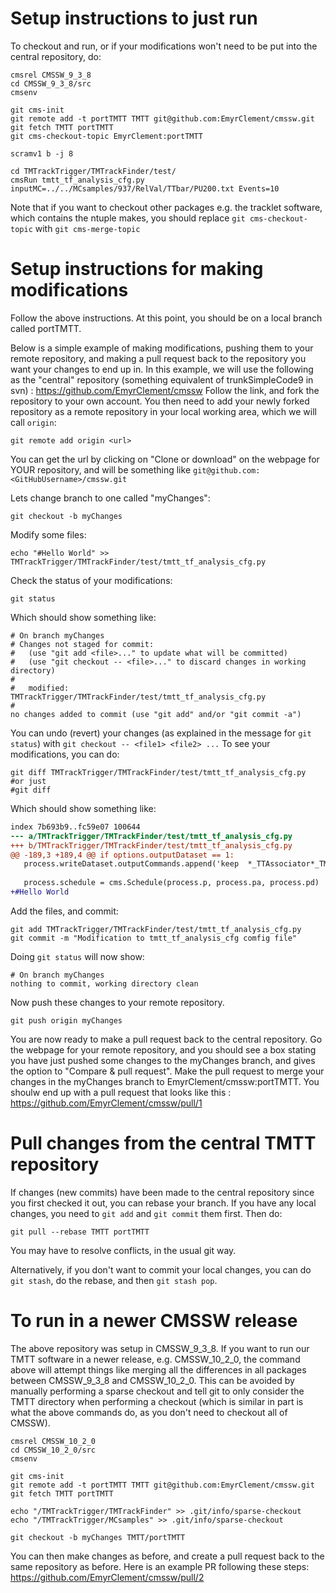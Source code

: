# Setup instructions to just run

To checkout and run, or if your modifications won't need to be put into the central repository, do:

```
cmsrel CMSSW_9_3_8
cd CMSSW_9_3_8/src
cmsenv

git cms-init
git remote add -t portTMTT TMTT git@github.com:EmyrClement/cmssw.git
git fetch TMTT portTMTT
git cms-checkout-topic EmyrClement:portTMTT

scramv1 b -j 8

cd TMTrackTrigger/TMTrackFinder/test/
cmsRun tmtt_tf_analysis_cfg.py inputMC=../../MCsamples/937/RelVal/TTbar/PU200.txt Events=10
```

Note that if you want to checkout other packages e.g. the tracklet software, which contains the ntuple makes, you should replace ```git cms-checkout-topic``` with ```git cms-merge-topic```

# Setup instructions for making modifications

Follow the above instructions.  At this point, you should be on a local branch called portTMTT.

Below is a simple example of making modifications, pushing them to your remote repository, and making a pull request back to the repository you want your changes to end up in.  In this example, we will use the following as the "central" repository (something equivalent of trunkSimpleCode9 in svn) : https://github.com/EmyrClement/cmssw  Follow the link, and fork the repository to your own account.  You then need to add your newly forked repository as a remote repository in your local working area, which we will call ```origin```:
```
git remote add origin <url>
```
You can get the url by clicking on "Clone or download" on the webpage for YOUR repository, and will be something like ```git@github.com:<GitHubUsername>/cmssw.git```

Lets change branch to one called "myChanges":
```
git checkout -b myChanges
```
Modify some files:
```
echo "#Hello World" >> TMTrackTrigger/TMTrackFinder/test/tmtt_tf_analysis_cfg.py
```
Check the status of your modifications:
```
git status
```
Which should show something like:
```
# On branch myChanges
# Changes not staged for commit:
#   (use "git add <file>..." to update what will be committed)
#   (use "git checkout -- <file>..." to discard changes in working directory)
#
#	modified:   TMTrackTrigger/TMTrackFinder/test/tmtt_tf_analysis_cfg.py
#
no changes added to commit (use "git add" and/or "git commit -a")
```
You can undo (revert) your changes (as explained in the message for ```git status```) with ```git checkout -- <file1> <file2> ...```
To see your modifications, you can do:
```
git diff TMTrackTrigger/TMTrackFinder/test/tmtt_tf_analysis_cfg.py
#or just
#git diff
```
Which should show something like:
```diff --git a/TMTrackTrigger/TMTrackFinder/test/tmtt_tf_analysis_cfg.py b/TMTrackTrigger/TMTrackFinder/test/tmtt_tf_analysis_cfg.py
index 7b693b9..fc59e07 100644
--- a/TMTrackTrigger/TMTrackFinder/test/tmtt_tf_analysis_cfg.py
+++ b/TMTrackTrigger/TMTrackFinder/test/tmtt_tf_analysis_cfg.py
@@ -189,3 +189,4 @@ if options.outputDataset == 1:
   process.writeDataset.outputCommands.append('keep  *_TTAssociator*_TML1Tracks*_*')
 
   process.schedule = cms.Schedule(process.p, process.pa, process.pd)
+#Hello World
```
Add the files, and commit:
```
git add TMTrackTrigger/TMTrackFinder/test/tmtt_tf_analysis_cfg.py
git commit -m "Modification to tmtt_tf_analysis_cfg comfig file"
```
Doing ```git status``` will now show:
```
# On branch myChanges
nothing to commit, working directory clean
```
Now push these changes to your remote repository.
```
git push origin myChanges 
```
You are now ready to make a pull request back to the central repository.  Go the webpage for your remote repository, and you should see a box stating you have just pushed some changes to the myChanges branch, and gives the option to "Compare & pull request".  Make the pull request to merge your changes in the myChanges branch to EmyrClement/cmssw:portTMTT.  You shoulw end up with a pull request that looks like this : https://github.com/EmyrClement/cmssw/pull/1

# Pull changes from the central TMTT repository
If changes (new commits) have been made to the central repository since you first checked it out, you can rebase your branch.  If you have any local changes, you need to ```git add``` and ```git commit``` them first.  Then do:
```
git pull --rebase TMTT portTMTT
```
You may have to resolve conflicts, in the usual git way.

Alternatively, if you don't want to commit your local changes, you can do ```git stash```, do the rebase, and then ```git stash pop```.

# To run in a newer CMSSW release
The above repository was setup in CMSSW_9_3_8.  If you want to run our TMTT software in a newer release, e.g. CMSSW_10_2_0, the command above will attempt things like merging all the differences in all packages between CMSSW_9_3_8 and CMSSW_10_2_0.  This can be avoided by manually performing a sparse checkout and tell git to only consider the TMTT directory when performing a checkout (which is similar in part is what the above commands do, as you don't need to checkout all of CMSSW).

```
cmsrel CMSSW_10_2_0
cd CMSSW_10_2_0/src
cmsenv

git cms-init
git remote add -t portTMTT TMTT git@github.com:EmyrClement/cmssw.git
git fetch TMTT portTMTT

echo "/TMTrackTrigger/TMTrackFinder" >> .git/info/sparse-checkout
echo "/TMTrackTrigger/MCsamples" >> .git/info/sparse-checkout

git checkout -b myChanges TMTT/portTMTT
```
You can then make changes as before, and create a pull request back to the same repository as before.  Here is an example PR following these steps: https://github.com/EmyrClement/cmssw/pull/2
